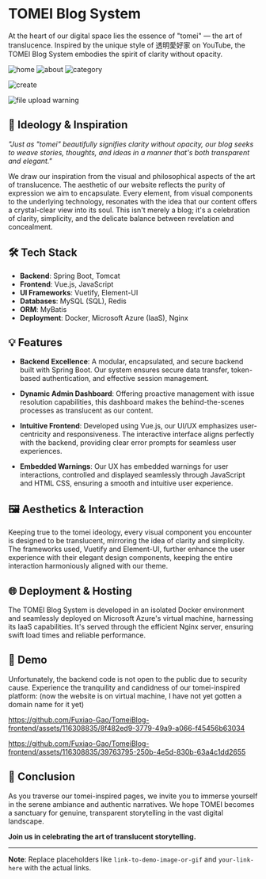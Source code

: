 # TOMEI Blog System

At the heart of our digital space lies the essence of "tomei" — the art of translucence. Inspired by the unique style of 透明愛好家 on YouTube, the TOMEI Blog System embodies the spirit of clarity without opacity.


![home](https://github.com/Fuxiao-Gao/TomeiBlog-frontend/assets/116308835/e84fbee0-25be-42de-be14-d8b8b17327ab)
![about](https://github.com/Fuxiao-Gao/TomeiBlog-frontend/assets/116308835/7d0664c7-db9c-44d4-bede-9c91738169a1)
![category](https://github.com/Fuxiao-Gao/TomeiBlog-frontend/assets/116308835/2c196e21-fc66-4a1e-8658-c41d87ba5f6e)

![create](https://github.com/Fuxiao-Gao/TomeiBlog-frontend/assets/116308835/3e85b240-b355-4097-a60e-749b9f139d26)

![file upload warning](https://github.com/Fuxiao-Gao/TomeiBlog-frontend/assets/116308835/a72aca1e-a594-4285-9296-28c9e27d35bd)



## 🌸 Ideology & Inspiration

_"Just as "tomei" beautifully signifies clarity without opacity, our blog seeks to weave stories, thoughts, and ideas in a manner that's both transparent and elegant."_

We draw our inspiration from the visual and philosophical aspects of the art of translucence. The aesthetic of our website reflects the purity of expression we aim to encapsulate. Every element, from visual components to the underlying technology, resonates with the idea that our content offers a crystal-clear view into its soul. This isn't merely a blog; it's a celebration of clarity, simplicity, and the delicate balance between revelation and concealment.

## 🛠️ Tech Stack

- **Backend**: Spring Boot, Tomcat
- **Frontend**: Vue.js, JavaScript
- **UI Frameworks**: Vuetify, Element-UI
- **Databases**: MySQL (SQL), Redis
- **ORM**: MyBatis
- **Deployment**: Docker, Microsoft Azure (IaaS), Nginx

## 💡 Features

- **Backend Excellence**: A modular, encapsulated, and secure backend built with Spring Boot. Our system ensures secure data transfer, token-based authentication, and effective session management.
  
- **Dynamic Admin Dashboard**: Offering proactive management with issue resolution capabilities, this dashboard makes the behind-the-scenes processes as translucent as our content.

- **Intuitive Frontend**: Developed using Vue.js, our UI/UX emphasizes user-centricity and responsiveness. The interactive interface aligns perfectly with the backend, providing clear error prompts for seamless user experiences.

- **Embedded Warnings**: Our UX has embedded warnings for user interactions, controlled and displayed seamlessly through JavaScript and HTML CSS, ensuring a smooth and intuitive user experience.

## 🖼️ Aesthetics & Interaction

Keeping true to the tomei ideology, every visual component you encounter is designed to be translucent, mirroring the idea of clarity and simplicity. The frameworks used, Vuetify and Element-UI, further enhance the user experience with their elegant design components, keeping the entire interaction harmoniously aligned with our theme.

## 🌐 Deployment & Hosting

The TOMEI Blog System is developed in an isolated Docker environment and seamlessly deployed on Microsoft Azure's virtual machine, harnessing its IaaS capabilities. It's served through the efficient Nginx server, ensuring swift load times and reliable performance.

## 🌟 Demo
Unfortunately, the backend code is not open to the public due to security cause.
Experience the tranquility and candidness of our tomei-inspired platform:
(now the website is on virtual machine, I have not yet gotten a domain name for it yet)

https://github.com/Fuxiao-Gao/TomeiBlog-frontend/assets/116308835/8f482ed9-3779-49a9-a066-f45456b63034


https://github.com/Fuxiao-Gao/TomeiBlog-frontend/assets/116308835/39763795-250b-4e5d-830b-63a4c1dd2655



## 📌 Conclusion

As you traverse our tomei-inspired pages, we invite you to immerse yourself in the serene ambiance and authentic narratives. We hope TOMEI becomes a sanctuary for genuine, transparent storytelling in the vast digital landscape.

**Join us in celebrating the art of translucent storytelling.**

---

**Note**: Replace placeholders like `link-to-demo-image-or-gif` and `your-link-here` with the actual links.
